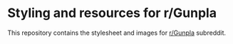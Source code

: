 # Styling and resources for r/Gunpla

This repository contains the stylesheet and images for [r/Gunpla][1] subreddit.

[1]: https://www.reddit.com/r/gunpla
